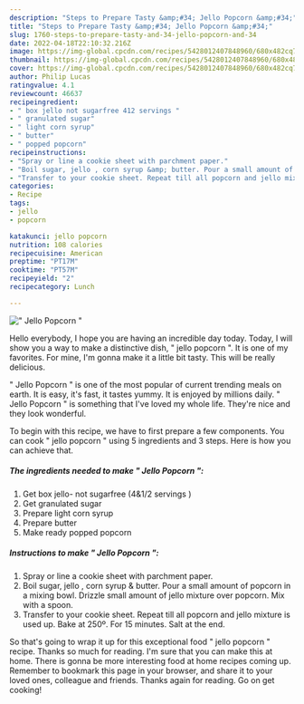 ```yaml
---
description: "Steps to Prepare Tasty &amp;#34; Jello Popcorn &amp;#34;"
title: "Steps to Prepare Tasty &amp;#34; Jello Popcorn &amp;#34;"
slug: 1760-steps-to-prepare-tasty-and-34-jello-popcorn-and-34
date: 2022-04-18T22:10:32.216Z
image: https://img-global.cpcdn.com/recipes/5428012407848960/680x482cq70/jello-popcorn-recipe-main-photo.jpg
thumbnail: https://img-global.cpcdn.com/recipes/5428012407848960/680x482cq70/jello-popcorn-recipe-main-photo.jpg
cover: https://img-global.cpcdn.com/recipes/5428012407848960/680x482cq70/jello-popcorn-recipe-main-photo.jpg
author: Philip Lucas
ratingvalue: 4.1
reviewcount: 46637
recipeingredient:
- " box jello not sugarfree 412 servings "
- " granulated sugar"
- " light corn syrup"
- " butter"
- " popped popcorn"
recipeinstructions:
- "Spray or line a cookie sheet with parchment paper."
- "Boil sugar, jello , corn syrup &amp; butter. Pour a small amount of  popcorn in a mixing bowl.  Drizzle small amount of jello mixture over popcorn.  Mix with a spoon."
- "Transfer to your cookie sheet. Repeat till all popcorn and jello mixture is used up. Bake at 250º. For 15 minutes. Salt at the end."
categories:
- Recipe
tags:
- jello
- popcorn

katakunci: jello popcorn 
nutrition: 108 calories
recipecuisine: American
preptime: "PT17M"
cooktime: "PT57M"
recipeyield: "2"
recipecategory: Lunch

---
```



![&#34; Jello Popcorn &#34;](https://img-global.cpcdn.com/recipes/5428012407848960/680x482cq70/jello-popcorn-recipe-main-photo.jpg)

Hello everybody, I hope you are having an incredible day today. Today, I will show you a way to make a distinctive dish, &#34; jello popcorn &#34;. It is one of my favorites. For mine, I'm gonna make it a little bit tasty. This will be really delicious.



&#34; Jello Popcorn &#34; is one of the most popular of current trending meals on earth. It is easy, it's fast, it tastes yummy. It is enjoyed by millions daily. &#34; Jello Popcorn &#34; is something that I've loved my whole life. They're nice and they look wonderful.


To begin with this recipe, we have to first prepare a few components. You can cook &#34; jello popcorn &#34; using 5 ingredients and 3 steps. Here is how you can achieve that.

<!--inarticleads1-->

##### The ingredients needed to make &#34; Jello Popcorn &#34;:

1. Get  box jello- not sugarfree (4&amp;1/2 servings )
1. Get  granulated sugar
1. Prepare  light corn syrup
1. Prepare  butter
1. Make ready  popped popcorn




<!--inarticleads2-->

##### Instructions to make &#34; Jello Popcorn &#34;:

1. Spray or line a cookie sheet with parchment paper.
1. Boil sugar, jello , corn syrup &amp; butter. Pour a small amount of  popcorn in a mixing bowl.  Drizzle small amount of jello mixture over popcorn.  Mix with a spoon.
1. Transfer to your cookie sheet. Repeat till all popcorn and jello mixture is used up. Bake at 250º. For 15 minutes. Salt at the end.




So that's going to wrap it up for this exceptional food &#34; jello popcorn &#34; recipe. Thanks so much for reading. I'm sure that you can make this at home. There is gonna be more interesting food at home recipes coming up. Remember to bookmark this page in your browser, and share it to your loved ones, colleague and friends. Thanks again for reading. Go on get cooking!
